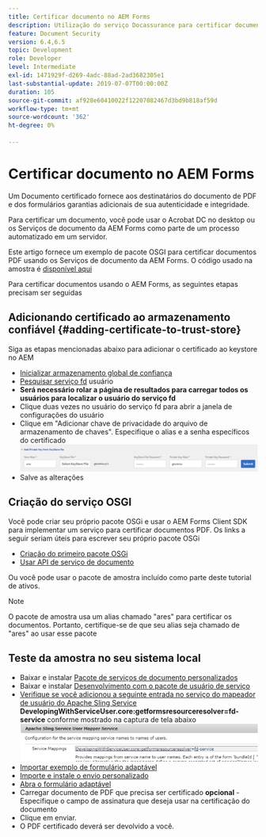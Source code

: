```yaml
---
title: Certificar documento no AEM Forms
description: Utilização do serviço Docassurance para certificar documentos de PDF no AEM Forms
feature: Document Security
version: 6.4,6.5
topic: Development
role: Developer
level: Intermediate
exl-id: 1471929f-d269-4adc-88ad-2ad3682305e1
last-substantial-update: 2019-07-07T00:00:00Z
duration: 105
source-git-commit: af928e60410022f12207082467d3bd9b818af59d
workflow-type: tm+mt
source-wordcount: '362'
ht-degree: 0%

---
```


# Certificar documento no AEM Forms

Um Documento certificado fornece aos destinatários do documento de PDF e dos formulários garantias adicionais de sua autenticidade e integridade.

Para certificar um documento, você pode usar o Acrobat DC no desktop ou os Serviços de documento da AEM Forms como parte de um processo automatizado em um servidor.

Este artigo fornece um exemplo de pacote OSGI para certificar documentos PDF usando os Serviços de documento da AEM Forms. O código usado na amostra é [disponível aqui](https://helpx.adobe.com/experience-manager/6-4/forms/using/aem-document-services-programmatically.html)

Para certificar documentos usando o AEM Forms, as seguintes etapas precisam ser seguidas

## Adicionando certificado ao armazenamento confiável {#adding-certificate-to-trust-store}

Siga as etapas mencionadas abaixo para adicionar o certificado ao keystore no AEM

* [Inicializar armazenamento global de confiança](http://localhost:4502/libs/granite/security/content/truststore.html)
* [Pesquisar serviço fd](http://localhost:4502/security/users.html) usuário
* **Será necessário rolar a página de resultados para carregar todos os usuários para localizar o usuário do serviço fd**
* Clique duas vezes no usuário do serviço fd para abrir a janela de configurações do usuário
* Clique em &quot;Adicionar chave de privacidade do arquivo de armazenamento de chaves&quot;. Especifique o alias e a senha específicos do certificado
  ![add-certificate](assets/adding-certificate-keystore.PNG)
* Salve as alterações

## Criação do serviço OSGI

Você pode criar seu próprio pacote OSGi e usar o AEM Forms Client SDK para implementar um serviço para certificar documentos PDF. Os links a seguir seriam úteis para escrever seu próprio pacote OSGi

* [Criação do primeiro pacote OSGi](https://helpx.adobe.com/experience-manager/using/maven_arch13.html)
* [Usar API de serviço de documento](https://helpx.adobe.com/experience-manager/6-4/forms/using/aem-document-services-programmatically.html)

Ou você pode usar o pacote de amostra incluído como parte deste tutorial de ativos.

>[!NOTE]
>
>O pacote de amostra usa um alias chamado &quot;ares&quot; para certificar os documentos. Portanto, certifique-se de que seu alias seja chamado de &quot;ares&quot; ao usar esse pacote

## Teste da amostra no seu sistema local

* Baixar e instalar [Pacote de serviços de documento personalizados](/help/forms/assets/common-osgi-bundles/AEMFormsDocumentServices.core-1.0-SNAPSHOT.jar)
* Baixar e instalar [Desenvolvimento com o pacote de usuário de serviço](/help/forms/assets/common-osgi-bundles/DevelopingWithServiceUser.jar)
* [Verifique se você adicionou a seguinte entrada no serviço do mapeador de usuário do Apache Sling Service](http://localhost:4502/system/console/configMgr)
  **DevelopingWithServiceUser.core:getformsresourceresolver=fd-service** conforme mostrado na captura de tela abaixo
  ![User-Mapper](assets/user-mapper-service.PNG)
* [Importar exemplo de formulário adaptável](assets/certify-pdf-af.zip)
* [Importe e instale o envio personalizado](assets/custom-submit-certify.zip)
* [Abra o formulário adaptável](http://localhost:4502/content/dam/formsanddocuments/certifypdf/jcr:content?wcmmode=disabled)
* Carregar documento de PDF que precisa ser certificado
  **opcional** - Especifique o campo de assinatura que deseja usar na certificação do documento
* Clique em enviar.
* O PDF certificado deverá ser devolvido a você.
